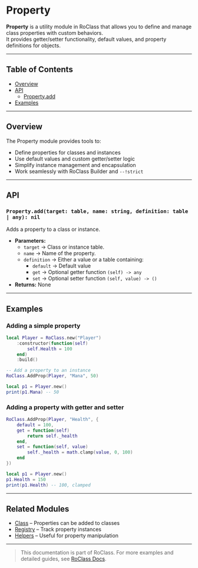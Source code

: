 # Property

**Property** is a utility module in RoClass that allows you to define and manage class properties with custom behaviors.  
It provides getter/setter functionality, default values, and property definitions for objects.

---

## Table of Contents

- [Overview](#overview)
- [API](#api)
  - [Property.add](#propertyadd)
- [Examples](#examples)

---

## Overview

The Property module provides tools to:

- Define properties for classes and instances  
- Use default values and custom getter/setter logic  
- Simplify instance management and encapsulation  
- Work seamlessly with RoClass Builder and `--!strict`

---

## API

### `Property.add(target: table, name: string, definition: table | any): nil`
Adds a property to a class or instance.  
- **Parameters:**
  - `target` → Class or instance table.
  - `name` → Name of the property.
  - `definition` → Either a value or a table containing:
    - `default` → Default value
    - `get` → Optional getter function `(self) -> any`
    - `set` → Optional setter function `(self, value) -> ()`
- **Returns:** None

---

## Examples

### Adding a simple property

```lua
local Player = RoClass.new("Player")
    :constructor(function(self)
        self.Health = 100
    end)
    :build()

-- Add a property to an instance
RoClass.AddProp(Player, "Mana", 50)

local p1 = Player.new()
print(p1.Mana) -- 50
````

### Adding a property with getter and setter

```lua
RoClass.AddProp(Player, "Health", {
    default = 100,
    get = function(self)
        return self._health
    end,
    set = function(self, value)
        self._health = math.clamp(value, 0, 100)
    end
})

local p1 = Player.new()
p1.Health = 150
print(p1.Health) -- 100, clamped
```

---

## Related Modules

* [Class](classes.md) – Properties can be added to classes
* [Registry](registry.md) – Track property instances
* [Helpers](helpers.md) – Useful for property manipulation

---

> This documentation is part of RoClass.
> For more examples and detailed guides, see [RoClass Docs](index.md).
